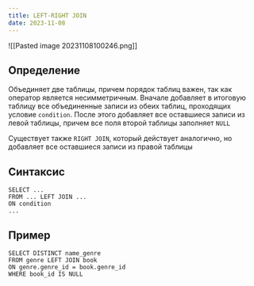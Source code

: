```yaml
---
title: LEFT-RIGHT JOIN
date: 2023-11-08
---
```

![[Pasted image 20231108100246.png]]

## Определение
Объединяет две таблицы, причем порядок таблиц важен, так как оператор является несимметричным. Вначале добавляет в итоговую таблицу все объединенные записи из обеих таблиц, проходящих условие `condition`. После этого добавляет все оставшиеся записи из левой таблицы, причем все поля второй таблицы заполняет `NULL`

Существует также `RIGHT JOIN`, который действует аналогично, но добавляет все оставшиеся записи из правой таблицы

## Синтаксис
```postgresql
SELECT ...
FROM ... LEFT JOIN ...
ON condition
...
```

## Пример
```mysql
SELECT DISTINCT name_genre
FROM genre LEFT JOIN book
ON genre.genre_id = book.genre_id
WHERE book_id IS NULL
```